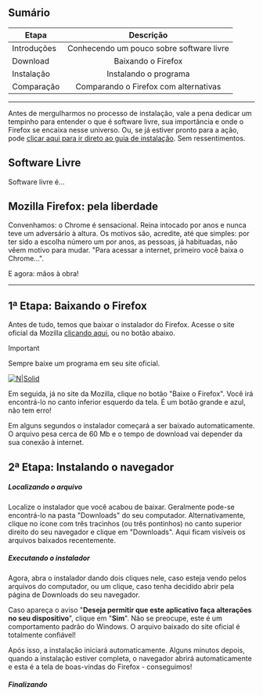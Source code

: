 ## Sumário

| Etapa       |                Descrição                 |
| ----------- | :--------------------------------------: |
| Introduções | Conhecendo um pouco sobre software livre |
| Download    |            Baixando o Firefox            |
| Instalação  |          Instalando o programa           |
| Comparação  |  Comparando o Firefox com alternativas   |

----

Antes de mergulharmos no processo de instalação, vale a pena dedicar um tempinho para entender o que é software livre, sua importância e onde o Firefox se encaixa nesse universo. Ou, se já estiver pronto para a ação, pode [clicar aqui para ir direto ao guia de instalação](). Sem ressentimentos.
## Software Livre
Software livre é...


## Mozilla Firefox: pela liberdade
Convenhamos: o Chrome é sensacional. Reina intocado por anos e nunca teve um adversário à altura. Os motivos são, acredite, até que simples: por ter sido a escolha número um por anos, as pessoas, já habituadas, não vêem motivo para mudar. "Para acessar a internet, primeiro você baixa o Chrome...".

E agora: mãos à obra!

-----
## 1ª Etapa: Baixando o Firefox
Antes de tudo, temos que baixar o instalador do Firefox. Acesse o site oficial da Mozilla [clicando aqui](https://www.mozilla.org/pt-BR/firefox/new/), ou no botão abaixo.

> [!IMPORTANT]
> Sempre baixe um programa em seu site oficial.

[![N|Solid](https://cldup.com/dTxpPi9lDf.thumb.png)](https://nodesource.com/products/nsolid)

Em seguida, já no site da Mozilla, clique no botão "Baixe o Firefox". Você irá encontrá-lo no canto inferior esquerdo da tela. É um botão grande e azul, não tem erro!

Em alguns segundos o instalador começará a ser baixado automaticamente. O arquivo pesa cerca de 60 Mb e o tempo de download vai depender da sua conexão à internet.

## 2ª Etapa: Instalando o navegador
##### Localizando o arquivo
Localize o instalador que você acabou de baixar. Geralmente pode-se encontrá-lo na pasta "Downloads" do seu computador. Alternativamente, clique no ícone com três tracinhos (ou três pontinhos) no canto superior direito do seu navegador e clique em "Downloads". Aqui ficam visíveis os arquivos baixados recentemente. 

##### Executando o instalador
Agora, abra o instalador dando dois cliques nele, caso esteja vendo pelos arquivos do computador, ou um clique, caso tenha decidido abrir pela página de Downloads do seu navegador.

Caso apareça o aviso "**Deseja permitir que este aplicativo faça alterações no seu dispositivo**", clique em "**Sim**". Não se preocupe, este é um comportamento padrão do Windows. O arquivo baixado do site oficial é totalmente confiável!

Após isso, a instalação iniciará automaticamente. Alguns minutos depois, quando a instalação estiver completa, o navegador abrirá automaticamente e esta é a tela de boas-vindas do Firefox - conseguimos!
##### Finalizando
